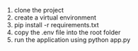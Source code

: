 1) clone the project
2) create a virtual environment
3) pip install -r requirements.txt
4) copy the .env file into the root folder
5) run the application using python app.py
